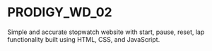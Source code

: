 # PRODIGY_WD_02
Simple and accurate stopwatch website with start, pause, reset, lap functionality built using HTML, CSS, and JavaScript.
